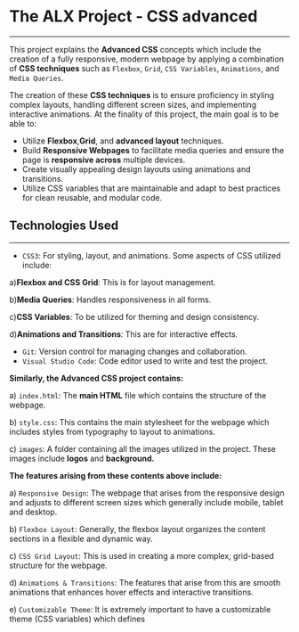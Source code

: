 # The ALX Project - CSS advanced
---------------
This project explains the __Advanced CSS__ concepts which include 
the creation of a fully responsive, modern webpage by applying a 
combination of __CSS techniques__ such as `Flexbox`, `Grid`, `CSS Variables`, 
`Animations`, and `Media Queries`.

The creation of these __CSS techniques__ is to ensure proficiency in 
styling complex layouts, handling different screen sizes, and implementing 
interactive animations. At the finality of this project, the main goal is to be able to:
- Utilize __Flexbox__,__Grid__, and __advanced layout__ techniques.
- Build __Responsive Webpages__ to facilitate media queries and ensure 
the page is __responsive across__ multiple devices.
- Create visually appealing design layouts using animations and transitions.
- Utilize CSS variables that are maintainable and adapt to best practices
for clean reusable, and modular code.  

## Technologies Used
-------------
- `CSS3`: For styling, layout, and animations. Some aspects of CSS utilized include:

a)__Flexbox and CSS Grid__: This is for layout management.

b)__Media Queries__: Handles responsiveness in all forms.

c)__CSS Variables__: To be utilized for theming and design consistency.

d)__Animations and Transitions__: This are for interactive effects.

- `Git`: Version control for managing changes and collaboration.
- `Visual Studio Code`: Code editor used to write and test the project.

__Similarly, the Advanced CSS project contains:__

a) `index.html`: The __main HTML__ file which contains the structure of the webpage.

b) `style.css`: This contains the main stylesheet for the webpage which includes 
styles from typography to layout to animations.

c) `images`: A folder containing all the images utilized in the project. These images include __logos__ and __background.__  

__The features arising from these contents above include:__

a) `Responsive Design`: The webpage that arises from the responsive design and 
adjusts to different screen sizes which generally include mobile, tablet and desktop.

b) `Flexbox Layout`: Generally, the flexbox layout organizes the content sections in a flexible and dynamic way.

c) `CSS Grid Layout`: This is used in creating a more complex, grid-based structure for the webpage.

d) `Animations & Transitions`: The features that arise from this are smooth animations
that enhances hover effects and interactive transitions.

e) `Customizable Theme`: It is extremely important to have a customizable theme (CSS variables) which defines  


